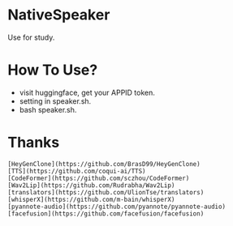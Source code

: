 # NativeSpeaker
  Use for study.

# How To Use?
- visit huggingface, get your APPID token.
- setting in speaker.sh.
- bash speaker.sh.

# Thanks
	[HeyGenClone](https://github.com/BrasD99/HeyGenClone)
	[TTS](https://github.com/coqui-ai/TTS)
	[CodeFormer](https://github.com/sczhou/CodeFormer)
	[Wav2Lip](https://github.com/Rudrabha/Wav2Lip)
	[translators](https://github.com/UlionTse/translators)
	[whisperX](https://github.com/m-bain/whisperX)
	[pyannote-audio](https://github.com/pyannote/pyannote-audio)
	[facefusion](https://github.com/facefusion/facefusion)

